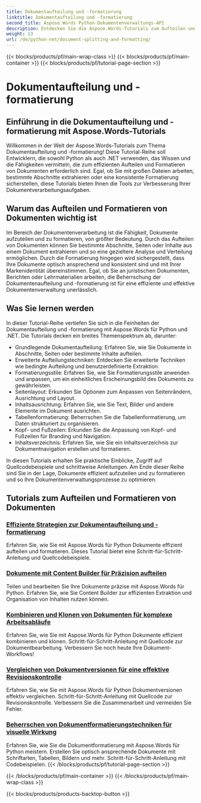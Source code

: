 ```yaml
---
title: Dokumentaufteilung und -formatierung
linktitle: Dokumentaufteilung und -formatierung
second_title: Aspose.Words Python-Dokumentenverwaltungs-API
description: Entdecken Sie die Aspose.Words-Tutorials zum Aufteilen und Formatieren von Dokumenten in Python und .NET. Lernen Sie, Dokumente effizient aufzuteilen und zu formatieren und so Ihre Dokumentverarbeitungsaufgaben zu verbessern.
weight: 13
url: /de/python-net/document-splitting-and-formatting/
---
```


{{< blocks/products/pf/main-wrap-class >}}
{{< blocks/products/pf/main-container >}}
{{< blocks/products/pf/tutorial-page-section >}}

# Dokumentaufteilung und -formatierung


## Einführung in die Dokumentaufteilung und -formatierung mit Aspose.Words-Tutorials

Willkommen in der Welt der Aspose.Words-Tutorials zum Thema Dokumentaufteilung und -formatierung! Diese Tutorial-Reihe soll Entwicklern, die sowohl Python als auch .NET verwenden, das Wissen und die Fähigkeiten vermitteln, die zum effizienten Aufteilen und Formatieren von Dokumenten erforderlich sind. Egal, ob Sie mit großen Dateien arbeiten, bestimmte Abschnitte extrahieren oder eine konsistente Formatierung sicherstellen, diese Tutorials bieten Ihnen die Tools zur Verbesserung Ihrer Dokumentverarbeitungsaufgaben.

## Warum das Aufteilen und Formatieren von Dokumenten wichtig ist

Im Bereich der Dokumentenverarbeitung ist die Fähigkeit, Dokumente aufzuteilen und zu formatieren, von größter Bedeutung. Durch das Aufteilen von Dokumenten können Sie bestimmte Abschnitte, Seiten oder Inhalte aus einem Dokument extrahieren und so eine gezieltere Analyse und Verteilung ermöglichen. Durch die Formatierung hingegen wird sichergestellt, dass Ihre Dokumente optisch ansprechend und konsistent sind und mit Ihrer Markenidentität übereinstimmen. Egal, ob Sie an juristischen Dokumenten, Berichten oder Lehrmaterialien arbeiten, die Beherrschung der Dokumentenaufteilung und -formatierung ist für eine effiziente und effektive Dokumentenverwaltung unerlässlich.

## Was Sie lernen werden

In dieser Tutorial-Reihe vertiefen Sie sich in die Feinheiten der Dokumentaufteilung und -formatierung mit Aspose.Words für Python und .NET. Die Tutorials decken ein breites Themenspektrum ab, darunter:

- Grundlegende Dokumentaufteilung: Erfahren Sie, wie Sie Dokumente in Abschnitte, Seiten oder bestimmte Inhalte aufteilen.
- Erweiterte Aufteilungstechniken: Entdecken Sie erweiterte Techniken wie bedingte Aufteilung und benutzerdefinierte Extraktion.
- Formatierungsstile: Erfahren Sie, wie Sie Formatierungsstile anwenden und anpassen, um ein einheitliches Erscheinungsbild des Dokuments zu gewährleisten.
- Seitenlayout: Erkunden Sie Optionen zum Anpassen von Seitenrändern, Ausrichtung und Layout.
- Inhaltsausrichtung: Erfahren Sie, wie Sie Text, Bilder und andere Elemente im Dokument ausrichten.
- Tabellenformatierung: Beherrschen Sie die Tabellenformatierung, um Daten strukturiert zu organisieren.
- Kopf- und Fußzeilen: Erkunden Sie die Anpassung von Kopf- und Fußzeilen für Branding und Navigation.
- Inhaltsverzeichnis: Erfahren Sie, wie Sie ein Inhaltsverzeichnis zur Dokumentnavigation erstellen und formatieren.

In diesen Tutorials erhalten Sie praktische Einblicke, Zugriff auf Quellcodebeispiele und schrittweise Anleitungen. Am Ende dieser Reihe sind Sie in der Lage, Dokumente effizient aufzuteilen und zu formatieren und so Ihre Dokumentenverwaltungsprozesse zu optimieren.

## Tutorials zum Aufteilen und Formatieren von Dokumenten
### [Effiziente Strategien zur Dokumentaufteilung und -formatierung](./split-format-documents/)
Erfahren Sie, wie Sie mit Aspose.Words für Python Dokumente effizient aufteilen und formatieren. Dieses Tutorial bietet eine Schritt-für-Schritt-Anleitung und Quellcodebeispiele.
### [Dokumente mit Content Builder für Präzision aufteilen](./divide-documents-content-builder/)
Teilen und bearbeiten Sie Ihre Dokumente präzise mit Aspose.Words für Python. Erfahren Sie, wie Sie Content Builder zur effizienten Extraktion und Organisation von Inhalten nutzen können.
### [Kombinieren und Klonen von Dokumenten für komplexe Arbeitsabläufe](./combine-clone-documents/)
Erfahren Sie, wie Sie mit Aspose.Words für Python Dokumente effizient kombinieren und klonen. Schritt-für-Schritt-Anleitung mit Quellcode zur Dokumentbearbeitung. Verbessern Sie noch heute Ihre Dokument-Workflows!
### [Vergleichen von Dokumentversionen für eine effektive Revisionskontrolle](./compare-document-versions/)
Erfahren Sie, wie Sie mit Aspose.Words für Python Dokumentversionen effektiv vergleichen. Schritt-für-Schritt-Anleitung mit Quellcode zur Revisionskontrolle. Verbessern Sie die Zusammenarbeit und vermeiden Sie Fehler.
### [Beherrschen von Dokumentformatierungstechniken für visuelle Wirkung](./document-formatting-techniques/)
Erfahren Sie, wie Sie die Dokumentformatierung mit Aspose.Words für Python meistern. Erstellen Sie optisch ansprechende Dokumente mit Schriftarten, Tabellen, Bildern und mehr. Schritt-für-Schritt-Anleitung mit Codebeispielen.
{{< /blocks/products/pf/tutorial-page-section >}}

{{< /blocks/products/pf/main-container >}}
{{< /blocks/products/pf/main-wrap-class >}}

{{< blocks/products/products-backtop-button >}}
